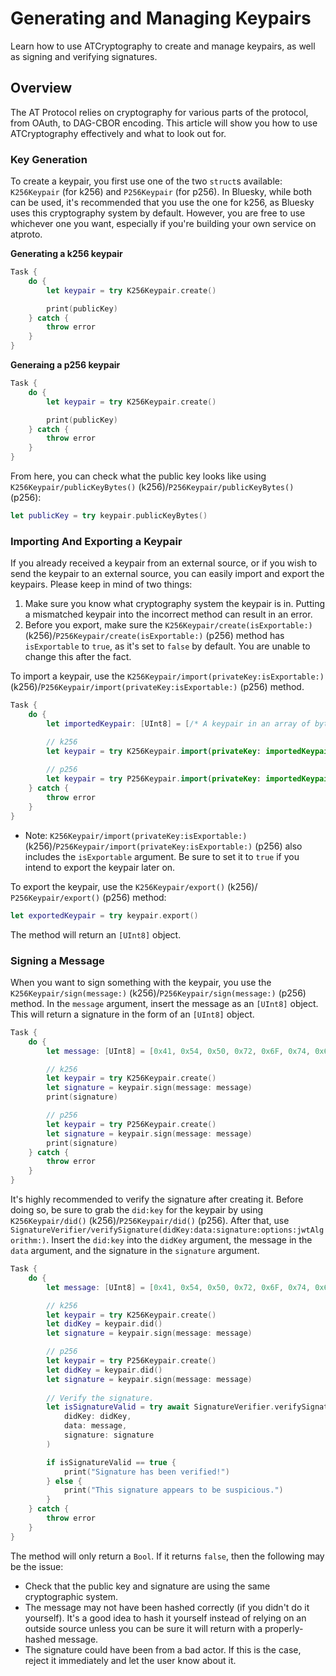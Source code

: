 # Generating and Managing Keypairs

Learn how to use ATCryptography to create and manage keypairs, as well as signing and verifying signatures.

## Overview

The AT Protocol relies on cryptography for various parts of the protocol, from OAuth, to DAG-CBOR encoding. This article will show you how to use ATCryptography effectively and what to look out for.

### Key Generation

To create a keypair, you first use one of the two `struct`s available: ``K256Keypair`` (for k256) and ``P256Keypair`` (for p256). In Bluesky, while both can be used, it's recommended that you use the one for k256, as Bluesky uses this cryptography system by default. However, you are free to use whichever one you want, especially if you're building your own service on atproto.

**Generating a k256 keypair**
```swift
Task {
    do {
        let keypair = try K256Keypair.create()

        print(publicKey)
    } catch {
        throw error
    }
}
```

**Generaing a p256 keypair**
```swift
Task {
    do {
        let keypair = try K256Keypair.create()

        print(publicKey)
    } catch {
        throw error
    }
}
```

From here, you can check what the public key looks like using ``K256Keypair/publicKeyBytes()`` (k256)/``P256Keypair/publicKeyBytes()`` (p256):

```swift
let publicKey = try keypair.publicKeyBytes()
```

### Importing And Exporting a Keypair

If you already received a keypair from an external source, or if you wish to send the keypair to an external source, you can easily import and export the keypairs. Please keep in mind of two things:
1. Make sure you know what cryptography system the keypair is in. Putting a mismatched keypair into the incorrect method can result in an error.
2. Before you export, make sure the ``K256Keypair/create(isExportable:)`` (k256)/``P256Keypair/create(isExportable:)`` (p256) method has `isExportable` to `true`, as it's set to `false` by default. You are unable to change this after the fact.

To import a keypair, use the ``K256Keypair/import(privateKey:isExportable:)`` (k256)/``P256Keypair/import(privateKey:isExportable:)`` (p256) method.


```swift
Task {
    do {
        let importedKeypair: [UInt8] = [/* A keypair in an array of bytes...*/]

        // k256
        let keypair = try K256Keypair.import(privateKey: importedKeypair)
        
        // p256
        let keypair = try P256Keypair.import(privateKey: importedKeypair)
    } catch {
        throw error
    }
}
```

- Note: ``K256Keypair/import(privateKey:isExportable:)`` (k256)/``P256Keypair/import(privateKey:isExportable:)`` (p256) also includes the `isExportable` argument. Be sure to set it to `true` if you intend to export the keypair later on.

To export the keypair, use the ``K256Keypair/export()`` (k256)/ ``P256Keypair/export()`` (p256) method:

```swift
let exportedKeypair = try keypair.export()
```

The method will return an `[UInt8]` object.

### Signing a Message

When you want to sign something with the keypair, you use the ``K256Keypair/sign(message:)`` (k256)/``P256Keypair/sign(message:)`` (p256) method. In the `message` argument, insert the message as an `[UInt8]` object. This will return a signature in the form of an `[UInt8]` object.

```swift
Task {
    do {
        let message: [UInt8] = [0x41, 0x54, 0x50, 0x72, 0x6F, 0x74, 0x6F, 0x4B, 0x69, 0x74]

        // k256
        let keypair = try K256Keypair.create()
        let signature = keypair.sign(message: message)
        print(signature)

        // p256
        let keypair = try P256Keypair.create()
        let signature = keypair.sign(message: message)
        print(signature)
    } catch {
        throw error
    }
}
```

It's highly recommended to verify the signature after creating it. Before doing so, be sure to grab the `did:key` for the keypair by using ``K256Keypair/did()`` (k256)/``P256Keypair/did()`` (p256). After that, use ``SignatureVerifier/verifySignature(didKey:data:signature:options:jwtAlgorithm:)``. Insert the `did:key` into the `didKey` argument, the message in the `data` argument, and the signature in the `signature` argument.

```swift
Task {
    do {
        let message: [UInt8] = [0x41, 0x54, 0x50, 0x72, 0x6F, 0x74, 0x6F, 0x4B, 0x69, 0x74]

        // k256
        let keypair = try K256Keypair.create()
        let didKey = keypair.did()
        let signature = keypair.sign(message: message)

        // p256
        let keypair = try P256Keypair.create()
        let didKey = keypair.did()
        let signature = keypair.sign(message: message)
        
        // Verify the signature.
        let isSignatureValid = try await SignatureVerifier.verifySignature(
            didKey: didKey,
            data: message,
            signature: signature
        )

        if isSignatureValid == true {
            print("Signature has been verified!")
        } else {
            print("This signature appears to be suspicious.")
        }
    } catch {
        throw error
    }
}
```

The method will only return a `Bool`. If it returns `false`, then the following may be the issue:
- Check that the public key and signature are using the same cryptographic system.
- The message may not have been hashed correctly (if you didn't do it yourself). It's a good idea to hash it yourself instead of relying on an outside source unless you can be sure it will return with a properly-hashed message.
- The signature could have been from a bad actor. If this is the case, reject it immediately and let the user know about it. 
